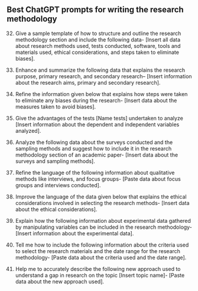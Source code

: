 ## Best ChatGPT prompts for writing the research methodology 

32. Give a sample template of how to structure and outline the research methodology section and include the following data- [Insert all data about research methods used, tests conducted, software, tools and materials used, ethical considerations, and steps taken to eliminate biases]. 

33. Enhance and summarize the following data that explains the research purpose, primary research, and secondary research– [Insert information about the research aims, primary and secondary research]. 

34. Refine the information given below that explains how steps were taken to eliminate any biases during the research- [Insert data about the measures taken to avoid biases]. 

35. Give the advantages of the tests [Name tests] undertaken to analyze [Insert information about the dependent and independent variables analyzed]. 

36. Analyze the following data about the surveys conducted and the sampling methods and suggest how to include it in the research methodology section of an academic paper- [Insert data about the surveys and sampling methods]. 

37. Refine the language of the following information about qualitative methods like interviews, and focus groups- [Paste data about focus groups and interviews conducted]. 

38. Improve the language of the data given below that explains the ethical considerations involved in selecting the research methods- [Insert data about the ethical considerations]. 

39. Explain how the following information about experimental data gathered by manipulating variables can be included in the research methodology- [Insert information about the experimental data]. 

40. Tell me how to include the following information about the criteria used to select the research materials and the date range for the research methodology- [Paste data about the criteria used and the date range]. 

41. Help me to accurately describe the following new approach used to understand a gap in research on the topic [Insert topic name]- [Paste data about the new approach used]. 
